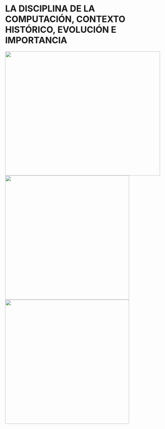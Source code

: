 # LA DISCIPLINA DE LA COMPUTACIÓN, CONTEXTO HISTÓRICO, EVOLUCIÓN E IMPORTANCIA

<img src="Images/IMG 2.jpg" height="400" width="500">

<img src="Images/IMG 3.jpg" height="400">

<img src="Images/IMG 4.jpg" height="400">



